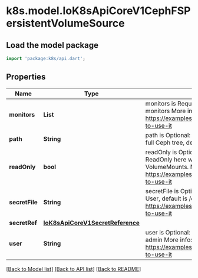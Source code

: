 # k8s.model.IoK8sApiCoreV1CephFSPersistentVolumeSource

## Load the model package
```dart
import 'package:k8s/api.dart';
```

## Properties
Name | Type | Description | Notes
------------ | ------------- | ------------- | -------------
**monitors** | **List<String>** | monitors is Required: Monitors is a collection of Ceph monitors More info: https://examples.k8s.io/volumes/cephfs/README.md#how-to-use-it | [default to const []]
**path** | **String** | path is Optional: Used as the mounted root, rather than the full Ceph tree, default is / | [optional] 
**readOnly** | **bool** | readOnly is Optional: Defaults to false (read/write). ReadOnly here will force the ReadOnly setting in VolumeMounts. More info: https://examples.k8s.io/volumes/cephfs/README.md#how-to-use-it | [optional] 
**secretFile** | **String** | secretFile is Optional: SecretFile is the path to key ring for User, default is /etc/ceph/user.secret More info: https://examples.k8s.io/volumes/cephfs/README.md#how-to-use-it | [optional] 
**secretRef** | [**IoK8sApiCoreV1SecretReference**](IoK8sApiCoreV1SecretReference.md) |  | [optional] 
**user** | **String** | user is Optional: User is the rados user name, default is admin More info: https://examples.k8s.io/volumes/cephfs/README.md#how-to-use-it | [optional] 

[[Back to Model list]](../README.md#documentation-for-models) [[Back to API list]](../README.md#documentation-for-api-endpoints) [[Back to README]](../README.md)



